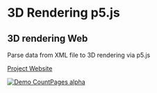 3D Rendering p5.js
===


## 3D rendering Web

Parse data from XML file to 3D rendering via p5.js


[Project Website](http://www.spintop.cc)


[![Demo CountPages alpha](http://cdn.makeagif.com/media/7-10-2015/vWXWql.gif)](http://www.spintop.cc)